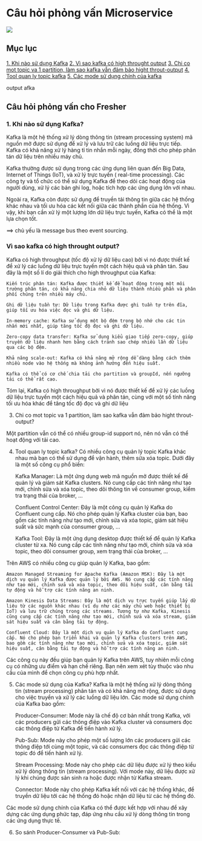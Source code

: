 # Câu hỏi phỏng vấn Microservice

![](./assets/microservices.png)

## Mục lục

[1. Khi nào sử dụng Kafka](#khi-nao-su-dung-kafka)
[2. Vì sao kafka có high throught output](#vi-sao-kafka-co-high-output-cao)
[3. Chi co mot topic va 1 partition, làm sao kafka vẫn đảm bảo hight throut-output](#chi-co-mot-topic-va-1-partition-lam-sao-kafka-van-dam-bao-hight-throut-output)
[4. Tool quan ly topic kafka](#tool-quan-ly-topic-kafka)
[5. Các mode sử dụng chính của kafka](#cac-mode-su-dung-chinh-cua-kafka)

output
afka

## Câu hỏi phỏng vấn cho Fresher

### 1. Khi nào sử dụng Kafka?

Kafka là một hệ thống xử lý dòng thông tin (stream processing system) mã nguồn mở được sử dụng để xử lý và lưu trữ các
luồng dữ liệu trực tiếp. Kafka có khả năng xử lý hàng tỉ tin nhắn mỗi ngày, đồng thời cho phép phân tán dữ liệu trên
nhiều máy chủ.

Kafka thường được sử dụng trong các ứng dụng liên quan đến Big Data, Internet of Things (IoT), và xử lý trực tuyến (
real-time processing). Các công ty và tổ chức có thể sử dụng Kafka để theo dõi các hoạt động của người dùng, xử lý các
bản ghi log, hoặc tích hợp các ứng dụng lớn với nhau.

Ngoài ra, Kafka còn được sử dụng để truyền tải thông tin giữa các hệ thống khác nhau và tối ưu hóa các kết nối giữa các
thành phần của hệ thống. Vì vậy, khi bạn cần xử lý một lượng lớn dữ liệu trực tuyến, Kafka có thể là một lựa chọn tốt.

==> chủ yếu là message bus theo event sourcing.

### Vì sao kafka có high throught output?

Kafka có high throughput (tốc độ xử lý dữ liệu cao) bởi vì nó được thiết kế để xử lý các luồng dữ liệu trực tuyến một
cách hiệu quả và phân tán. Sau đây là một số lí do giải thích cho high throughput của Kafka:

    Kiến trúc phân tán: Kafka được thiết kế để hoạt động trong một môi trường phân tán, có khả năng chia nhỏ dữ liệu thành nhiều phần và phân phối chúng trên nhiều máy chủ.

    Ghi dữ liệu tuần tự: Dữ liệu trong Kafka được ghi tuần tự trên đĩa, giúp tối ưu hóa việc đọc và ghi dữ liệu.

    In-memory cache: Kafka sử dụng một bộ đệm trong bộ nhớ cho các tin nhắn mới nhất, giúp tăng tốc độ đọc và ghi dữ liệu.

    Zero-copy data transfer: Kafka sử dụng kiểu giao tiếp zero-copy, giúp truyền dữ liệu nhanh hơn bằng cách tránh sao chép nhiều lần dữ liệu qua các bộ đệm.

    Khả năng scale-out: Kafka có khả năng mở rộng dễ dàng bằng cách thêm nhiều node vào hệ thống mà không ảnh hưởng đến hiệu suất.

    Kafka có thể có cơ chế chia tải cho partition và groupId, nến ngưỡng tải có thể rất cao.

Tóm lại, Kafka có high throughput bởi vì nó được thiết kế để xử lý các luồng dữ liệu trực tuyến một cách hiệu quả và
phân tán, cùng với một số tính năng tối ưu hóa khác để tăng tốc độ đọc và ghi dữ liệu

3. Chi co mot topic va 1 partition, làm sao kafka vẫn đảm bảo hight throut-output?

Một partition vẫn có thể có nhiều group-id support nó, nên nó vẫn có thể hoạt động với tải cao. </br>

4. Tool quan ly topic kafka?
   Có nhiều công cụ quản lý topic Kafka khác nhau mà bạn có thể sử dụng để vận hành, thêm sửa xóa topic. Dưới đây là một
   số công cụ phổ biến:

   Kafka Manager: Là một ứng dụng web mã nguồn mở được thiết kế để quản lý và giám sát Kafka clusters. Nó cung cấp các
   tính năng như tạo mới, chỉnh sửa và xóa topic, theo dõi thông tin về consumer group, kiểm tra trạng thái của
   broker, ...

   Confluent Control Center: Đây là một công cụ quản lý Kafka do Confluent cung cấp. Nó cho phép quản lý Kafka cluster
   của bạn, bao gồm các tính năng như tạo mới, chỉnh sửa và xóa topic, giám sát hiệu suất và sức mạnh của consumer
   group, ...

   Kafka Tool: Đây là một ứng dụng desktop được thiết kế để quản lý Kafka cluster từ xa. Nó cung cấp các tính năng như
   tạo mới, chỉnh sửa và xóa topic, theo dõi consumer group, xem trạng thái của broker, ...

Trên AWS có nhiều công cụ giúp quản lý Kafka, bao gồm:

    Amazon Managed Streaming for Apache Kafka (Amazon MSK): Đây là một dịch vụ quản lý Kafka được quản lý bởi AWS. Nó cung cấp các tính năng như tạo mới, chỉnh sửa và xóa topic, theo dõi hiệu suất, cân bằng tải tự động và hỗ trợ các tính năng an ninh.

    Amazon Kinesis Data Streams: Đây là một dịch vụ trực tuyến giúp lấy dữ liệu từ các nguồn khác nhau (ví dụ như các máy chủ web hoặc thiết bị IoT) và lưu trữ chúng trong các streams. Tương tự như Kafka, Kinesis cũng cung cấp các tính năng như tạo mới, chỉnh sửa và xóa stream, giám sát hiệu suất và cân bằng tải tự động.

    Confluent Cloud: Đây là một dịch vụ quản lý Kafka do Confluent cung cấp. Nó cho phép bạn triển khai và quản lý Kafka clusters trên AWS, bao gồm các tính năng như tạo mới, chỉnh sửa và xóa topic, giám sát hiệu suất, cân bằng tải tự động và hỗ trợ các tính năng an ninh.

Các công cụ này đều giúp bạn quản lý Kafka trên AWS, tuy nhiên mỗi công cụ có những ưu điểm và hạn chế riêng. Bạn nên
xem xét tùy thuộc vào nhu cầu của mình để chọn công cụ phù hợp nhất.

5) Các mode sử dụng của Kafka?
   Kafka là một hệ thống xử lý dòng thông tin (stream processing) phân tán và có khả năng mở rộng, được sử dụng cho việc
   truyền và xử lý các luồng dữ liệu lớn. Các mode sử dụng chính của Kafka bao gồm:

   Producer-Consumer: Mode này là chế độ cơ bản nhất trong Kafka, với các producers gửi các thông điệp vào Kafka cluster
   và consumers đọc các thông điệp từ Kafka để tiến hành xử lý.

   Pub-Sub: Mode này cho phép một số lượng lớn các producers gửi các thông điệp tới cùng một topic, và các consumers đọc
   các thông điệp từ topic đó để tiến hành xử lý.

   Stream Processing: Mode này cho phép các dữ liệu được xử lý theo kiểu xử lý dòng thông tin (stream processing). Với
   mode này, dữ liệu được xử lý khi chúng được sản sinh ra hoặc được nhận từ Kafka stream.

   Connector: Mode này cho phép Kafka kết nối với các hệ thống khác, để truyền dữ liệu tới các hệ thống đó hoặc nhận dữ
   liệu từ các hệ thống đó.

Các mode sử dụng chính của Kafka có thể được kết hợp với nhau để xây dựng các ứng dụng phức tạp, đáp ứng nhu cầu xử lý
dòng thông tin trong các ứng dụng thực tế.

6) So sánh Producer-Consumer và Pub-Sub:
